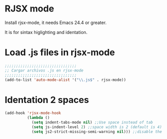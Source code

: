 <!-- TITLE: Reactjs -->
<!-- SUBTITLE: A quick summary of Reactjs -->

# RJSX mode
Install rjsx-mode, it needs Emacs 24.4 or greater.

It is for sintax higlighting and identation.


# Load .js files in rjsx-mode

```lisp
;;;;;;;;;;;;;;;;;;;;;;;;;;;;;;;;
;; Cargar archivos .js en rjsx-mode
;;;;;;;;;;;;;;;;;;;;;;;;;;;;;;;;
(add-to-list 'auto-mode-alist '("\\.js$" . rjsx-mode))
```

# Identation 2 spaces


```lisp
(add-hook 'rjsx-mode-hook
          (lambda ()
            (setq indent-tabs-mode nil) ;;Use space instead of tab
            (setq js-indent-level 2) ;;space width is 2 (default is 4)
            (setq js2-strict-missing-semi-warning nil))) ;;disable the semicolon warning
```


